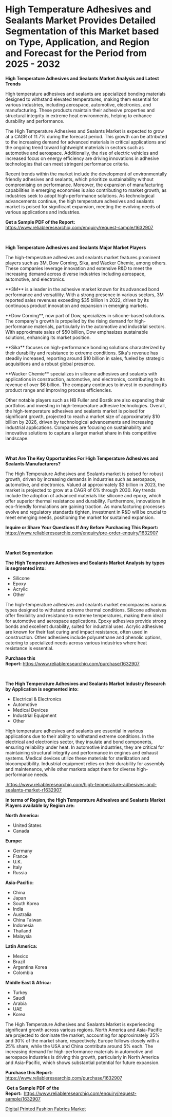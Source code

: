 <p><h1>High Temperature Adhesives and Sealants Market Provides Detailed Segmentation of this Market based on Type, Application, and Region and Forecast for the Period from 2025 - 2032</h1></p><p><strong>High Temperature Adhesives and Sealants Market Analysis and Latest Trends</strong></p>
<p><p>High temperature adhesives and sealants are specialized bonding materials designed to withstand elevated temperatures, making them essential for various industries, including aerospace, automotive, electronics, and manufacturing. These products maintain their adhesive properties and structural integrity in extreme heat environments, helping to enhance durability and performance.</p><p>The High Temperature Adhesives and Sealants Market is expected to grow at a CAGR of 11.7% during the forecast period. This growth can be attributed to the increasing demand for advanced materials in critical applications and the ongoing trend toward lightweight materials in sectors such as automotive and aerospace. Additionally, the rise of electric vehicles and increased focus on energy efficiency are driving innovations in adhesive technologies that can meet stringent performance criteria.</p><p>Recent trends within the market include the development of environmentally friendly adhesives and sealants, which prioritize sustainability without compromising on performance. Moreover, the expansion of manufacturing capabilities in emerging economies is also contributing to market growth, as industries seek to adopt high-performance solutions. As technological advancements continue, the high temperature adhesives and sealants market is poised for significant expansion, meeting the evolving needs of various applications and industries.</p></p>
<p><strong>Get a Sample PDF of the Report:&nbsp;</strong> <a href="https://www.reliableresearchiq.com/enquiry/request-sample/1632907?utm_campaign=3030&utm_medium=2&utm_source=Github&utm_content=ia&utm_term=29032025&utm_id=high-temperature-adhesives-and-sealants">https://www.reliableresearchiq.com/enquiry/request-sample/1632907</a></p>
<p>&nbsp;</p>
<p><strong>High Temperature Adhesives and Sealants Major Market Players</strong></p>
<p><p>The high-temperature adhesives and sealants market features prominent players such as 3M, Dow Corning, Sika, and Wacker Chemie, among others. These companies leverage innovation and extensive R&D to meet the increasing demand across diverse industries including aerospace, automotive, and electronics.</p><p>**3M** is a leader in the adhesive market known for its advanced bond performance and versatility. With a strong presence in various sectors, 3M reported sales revenues exceeding $35 billion in 2022, driven by its continuous product innovation and expansion in emerging markets.</p><p>**Dow Corning**, now part of Dow, specializes in silicone-based solutions. The company's growth is propelled by the rising demand for high-performance materials, particularly in the automotive and industrial sectors. With approximate sales of $50 billion, Dow emphasizes sustainable solutions, enhancing its market position.</p><p>**Sika** focuses on high-performance bonding solutions characterized by their durability and resistance to extreme conditions. Sika's revenue has steadily increased, reporting around $10 billion in sales, fueled by strategic acquisitions and a robust global presence.</p><p>**Wacker Chemie** specializes in silicone adhesives and sealants with applications in construction, automotive, and electronics, contributing to its revenue of over $6 billion. The company continues to invest in expanding its product range and improving process efficiencies.</p><p>Other notable players such as HB Fuller and Bostik are also expanding their portfolios and investing in high-temperature adhesive technologies. Overall, the high-temperature adhesives and sealants market is poised for significant growth, projected to reach a market size of approximately $10 billion by 2026, driven by technological advancements and increasing industrial applications. Companies are focusing on sustainability and innovative solutions to capture a larger market share in this competitive landscape.</p></p>
<p>&nbsp;</p>
<p><strong>What Are The Key Opportunities For High Temperature Adhesives and Sealants Manufacturers?</strong></p>
<p><p>The High Temperature Adhesives and Sealants market is poised for robust growth, driven by increasing demands in industries such as aerospace, automotive, and electronics. Valued at approximately $3 billion in 2023, the market is projected to grow at a CAGR of 6% through 2030. Key trends include the adoption of advanced materials like silicone and epoxy, which offer superior thermal resistance and durability. Furthermore, innovations in eco-friendly formulations are gaining traction. As manufacturing processes evolve and regulatory standards tighten, investment in R&D will be crucial to meet emerging needs, positioning the market for sustained expansion.</p></p>
<p><strong>Inquire or Share Your Questions If Any Before Purchasing This Report:</strong> <a href="https://www.reliableresearchiq.com/enquiry/pre-order-enquiry/1632907?utm_campaign=3030&utm_medium=2&utm_source=Github&utm_content=ia&utm_term=29032025&utm_id=high-temperature-adhesives-and-sealants">https://www.reliableresearchiq.com/enquiry/pre-order-enquiry/1632907</a></p>
<p>&nbsp;</p>
<p><strong>Market Segmentation</strong></p>
<p><strong>The High Temperature Adhesives and Sealants Market Analysis by types is segmented into:</strong></p>
<p><ul><li>Silicone</li><li>Epoxy</li><li>Acrylic</li><li>Other</li></ul></p>
<p><p>The high-temperature adhesives and sealants market encompasses various types designed to withstand extreme thermal conditions. Silicone adhesives offer flexibility and resistance to extreme temperatures, making them ideal for automotive and aerospace applications. Epoxy adhesives provide strong bonds and excellent durability, suited for industrial uses. Acrylic adhesives are known for their fast curing and impact resistance, often used in construction. Other adhesives include polyurethane and phenolic options, catering to specialized needs across various industries where heat resistance is essential.</p></p>
<p><strong>Purchase this Report:&nbsp;</strong><a href="https://www.reliableresearchiq.com/purchase/1632907?utm_campaign=3030&utm_medium=2&utm_source=Github&utm_content=ia&utm_term=29032025&utm_id=high-temperature-adhesives-and-sealants">https://www.reliableresearchiq.com/purchase/1632907</a></p>
<p>&nbsp;</p>
<p><strong>The High Temperature Adhesives and Sealants Market Industry Research by Application is segmented into:</strong></p>
<p><ul><li>Electrical & Electronics</li><li>Automotive</li><li>Medical Devices</li><li>Industrial Equipment</li><li>Other</li></ul></p>
<p><p>High temperature adhesives and sealants are essential in various applications due to their ability to withstand extreme conditions. In the electrical and electronics sector, they insulate and bond components, ensuring reliability under heat. In automotive industries, they are critical for maintaining structural integrity and performance in engines and exhaust systems. Medical devices utilize these materials for sterilization and biocompatibility. Industrial equipment relies on their durability for assembly and maintenance, while other markets adapt them for diverse high-performance needs.</p></p>
<p><a href="https://www.reliableresearchiq.com/high-temperature-adhesives-and-sealants-market-r1632907?utm_campaign=3030&utm_medium=2&utm_source=Github&utm_content=ia&utm_term=29032025&utm_id=high-temperature-adhesives-and-sealants">&nbsp;https://www.reliableresearchiq.com/high-temperature-adhesives-and-sealants-market-r1632907</a></p>
<p><strong>In terms of Region, the High Temperature Adhesives and Sealants Market Players available by Region are:</strong></p>
<p>
    <p> <strong> North America: </strong>
        <ul>
            <li>United States</li>
            <li>Canada</li>
        </ul>
        </p> 
    <p> <strong> Europe: </strong>
        <ul>
            <li>Germany</li>
            <li>France</li>
            <li>U.K.</li>
            <li>Italy</li>
            <li>Russia</li>
        </ul>
        </p> 
    <p> <strong> Asia-Pacific: </strong>
        <ul>
            <li>China</li>
            <li>Japan</li>
            <li>South Korea</li>
            <li>India</li>
            <li>Australia</li>
            <li>China Taiwan</li>
            <li>Indonesia</li>
            <li>Thailand</li>
            <li>Malaysia</li>
        </ul>
        </p> 
    <p> <strong> Latin America: </strong>
        <ul>
            <li>Mexico</li>
            <li>Brazil</li>
            <li>Argentina Korea</li>
            <li>Colombia</li>
        </ul>
        </p> 
    <p> <strong> Middle East & Africa: </strong>
        <ul>
            <li>Turkey</li>
            <li>Saudi</li>
            <li>Arabia</li>
            <li>UAE</li>
            <li>Korea</li>
        </ul>
    </p>
    </p>
<p><p>The High Temperature Adhesives and Sealants Market is experiencing significant growth across various regions. North America and Asia-Pacific are projected to dominate the market, accounting for approximately 35% and 30% of the market share, respectively. Europe follows closely with a 25% share, while the USA and China contribute around 5% each. The increasing demand for high-performance materials in automotive and aerospace industries is driving this growth, particularly in North America and Asia-Pacific, which shows substantial potential for future expansion.</p></p>
<p><strong>Purchase this Report: </strong><a href="https://www.reliableresearchiq.com/purchase/1632907?utm_campaign=3030&utm_medium=2&utm_source=Github&utm_content=ia&utm_term=29032025&utm_id=high-temperature-adhesives-and-sealants">https://www.reliableresearchiq.com/purchase/1632907</a></p>
<p>&nbsp;<strong>Get a Sample PDF of the Report:&nbsp;&nbsp;</strong><a href="https://www.reliableresearchiq.com/enquiry/request-sample/1632907?utm_campaign=3030&utm_medium=2&utm_source=Github&utm_content=ia&utm_term=29032025&utm_id=high-temperature-adhesives-and-sealants">https://www.reliableresearchiq.com/enquiry/request-sample/1632907</a></p>
<p><strong></strong></p>
<p><p><a href="https://github.com/supicweg/Market-Research-Report-List-1/blob/main/digital-printed-fashion-fabrics-market.md?utm_campaign=3030&utm_medium=2&utm_source=Github&utm_content=ia&utm_term=29032025&utm_id=high-temperature-adhesives-and-sealants">Digital Printed Fashion Fabrics Market</a></p></p>
